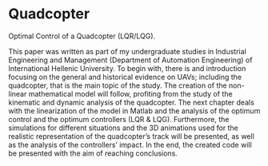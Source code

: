 
# Quadcopter
Optimal Control of a Quadcopter (LQR/LQG).


This paper was written as part of my undergraduate studies in Industrial Engineering and Management 
(Department of Automation Engineering) of International Hellenic University. To begin with, there is and
introduction focusing on the general and historical evidence on UAVs; including the quadcopter, that is 
the main topic of the study. The creation of the non-linear mathematical model will follow, profiting from 
the study of the kinematic and dynamic analysis of the quadcopter. The next chapter deals with the 
linearization of the model in Matlab and the analysis of the optimum control and the optimum controllers
(LQR & LQG). Furthermore, the simulations for different situations and the 3D animations used for the 
realistic representation of the quadcopter’s track will be presented, as well as the analysis of the 
controllers’ impact. In the end, the created code will be presented with the aim of reaching conclusions. 



